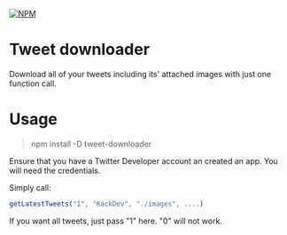 [![NPM](https://img.shields.io/npm/v/tweet-downloader.svg)](https://www.npmjs.com/package/tweet-downloader)

# Tweet downloader

Download all of your tweets including its' attached images with just one function call. 

# Usage

>npm install -D tweet-downloader

Ensure that you have a Twitter Developer account an created an app. You will need the credentials.

Simply call:
```js
getLatestTweets("1", "KackDev", "./images", ....)
```

If you want all tweets, just pass "1" here. "0" will not work.

